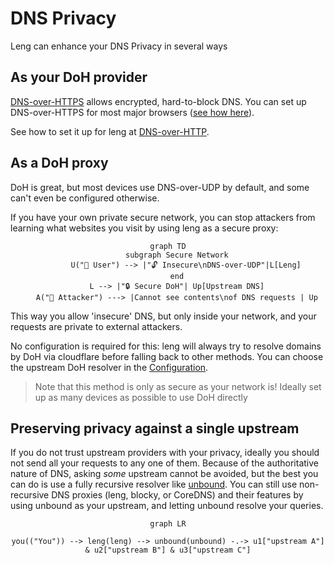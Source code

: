 # DNS Privacy

Leng can enhance your DNS Privacy in several ways

## As your DoH provider

[DNS-over-HTTPS](https://www.cloudflare.com/en-gb/learning/dns/dns-over-tls/)
allows encrypted, hard-to-block DNS. You can set up DNS-over-HTTPS
for most major browsers ([see how here](https://developers.cloudflare.com/1.1.1.1/encryption/dns-over-https/encrypted-dns-browsers/)).

See how to set it up for leng at [DNS-over-HTTP](DNS-over-HTTPS-(DoH).md).


## As a DoH proxy

DoH is great, but most devices use DNS-over-UDP by default, and some can't even
be configured otherwise.

If you have your own private secure network, you can stop
attackers from learning what websites you visit by using leng as
a secure proxy:

<div style="text-align: center">

```mermaid
graph TD
    subgraph Secure Network
        U("🧘 User") --> |"🔓 Insecure\nDNS-over-UDP"|L[Leng]
    end
    L --> |"🔒 Secure DoH"| Up[Upstream DNS]
    A("👿 Attacker") ---> |Cannot see contents\nof DNS requests | Up
```

</div>

This way you allow 'insecure' DNS, but only inside your network,
and your requests are private to external attackers.

No configuration is required for this: leng will always try
to resolve domains by DoH via cloudflare before falling back to
other methods. You can choose the upstream DoH resolver in the
[Configuration](Configuration.md).

> Note that this method is only as secure as your network is!
> Ideally set up as many devices as possible to use DoH directly


## Preserving privacy against a single upstream

If you do not trust upstream providers with your privacy, ideally you should
not send all your requests to any one of them. Because of the authoritative nature of DNS, asking _some_ upstream
cannot be avoided, but the best you can do is use a fully recursive resolver like [unbound](https://github.com/NLnetLabs/unbound).
You can still use non-recursive DNS proxies (leng, blocky, or CoreDNS) and their features
by using unbound as your upstream, and letting unbound resolve your queries.

<div style="text-align: center">

```mermaid
graph LR

you(("You")) --> leng(leng) --> unbound(unbound) -.-> u1["upstream A"] & u2["upstream B"] & u3["upstream C"]
```
</div>
